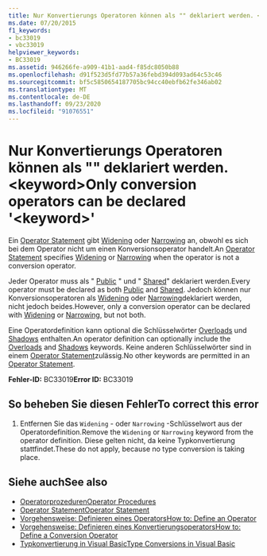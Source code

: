 ```yaml
---
title: Nur Konvertierungs Operatoren können als "" deklariert werden. <keyword>
ms.date: 07/20/2015
f1_keywords:
- bc33019
- vbc33019
helpviewer_keywords:
- BC33019
ms.assetid: 946266fe-a909-41b1-aad4-f85dc8050b88
ms.openlocfilehash: d91f523d5fd77b57a36febd394d093ad64c53c46
ms.sourcegitcommit: bf5c5850654187705bc94cc40ebfb62fe346ab02
ms.translationtype: MT
ms.contentlocale: de-DE
ms.lasthandoff: 09/23/2020
ms.locfileid: "91076551"
---
```

# <a name="only-conversion-operators-can-be-declared-keyword"></a><span data-ttu-id="38a1f-102">Nur Konvertierungs Operatoren können als "" deklariert werden. \<keyword></span><span class="sxs-lookup"><span data-stu-id="38a1f-102">Only conversion operators can be declared '\<keyword>'</span></span>

<span data-ttu-id="38a1f-103">Ein [Operator Statement](../language-reference/statements/operator-statement.md) gibt [Widening](../language-reference/modifiers/widening.md) oder [Narrowing](../language-reference/modifiers/narrowing.md) an, obwohl es sich bei dem Operator nicht um einen Konversionsoperator handelt.</span><span class="sxs-lookup"><span data-stu-id="38a1f-103">An [Operator Statement](../language-reference/statements/operator-statement.md) specifies [Widening](../language-reference/modifiers/widening.md) or [Narrowing](../language-reference/modifiers/narrowing.md) when the operator is not a conversion operator.</span></span>  
  
 <span data-ttu-id="38a1f-104">Jeder Operator muss als " [Public](../language-reference/modifiers/public.md) " und " [Shared](../language-reference/modifiers/shared.md)" deklariert werden.</span><span class="sxs-lookup"><span data-stu-id="38a1f-104">Every operator must be declared as both [Public](../language-reference/modifiers/public.md) and [Shared](../language-reference/modifiers/shared.md).</span></span> <span data-ttu-id="38a1f-105">Jedoch können nur Konversionsoperatoren als [Widening](../language-reference/modifiers/widening.md) oder [Narrowing](../language-reference/modifiers/narrowing.md)deklariert werden, nicht jedoch beides.</span><span class="sxs-lookup"><span data-stu-id="38a1f-105">However, only a conversion operator can be declared with [Widening](../language-reference/modifiers/widening.md) or [Narrowing](../language-reference/modifiers/narrowing.md), but not both.</span></span>  
  
 <span data-ttu-id="38a1f-106">Eine Operatordefinition kann optional die Schlüsselwörter [Overloads](../language-reference/modifiers/overloads.md) und [Shadows](../language-reference/modifiers/shadows.md) enthalten.</span><span class="sxs-lookup"><span data-stu-id="38a1f-106">An operator definition can optionally include the [Overloads](../language-reference/modifiers/overloads.md) and [Shadows](../language-reference/modifiers/shadows.md) keywords.</span></span> <span data-ttu-id="38a1f-107">Keine anderen Schlüsselwörter sind in einem [Operator Statement](../language-reference/statements/operator-statement.md)zulässig.</span><span class="sxs-lookup"><span data-stu-id="38a1f-107">No other keywords are permitted in an [Operator Statement](../language-reference/statements/operator-statement.md).</span></span>  
  
 <span data-ttu-id="38a1f-108">**Fehler-ID:** BC33019</span><span class="sxs-lookup"><span data-stu-id="38a1f-108">**Error ID:** BC33019</span></span>  
  
## <a name="to-correct-this-error"></a><span data-ttu-id="38a1f-109">So beheben Sie diesen Fehler</span><span class="sxs-lookup"><span data-stu-id="38a1f-109">To correct this error</span></span>  
  
1. <span data-ttu-id="38a1f-110">Entfernen Sie das `Widening` - oder `Narrowing` -Schlüsselwort aus der Operatordefinition.</span><span class="sxs-lookup"><span data-stu-id="38a1f-110">Remove the `Widening` or `Narrowing` keyword from the operator definition.</span></span> <span data-ttu-id="38a1f-111">Diese gelten nicht, da keine Typkonvertierung stattfindet.</span><span class="sxs-lookup"><span data-stu-id="38a1f-111">These do not apply, because no type conversion is taking place.</span></span>  
  
## <a name="see-also"></a><span data-ttu-id="38a1f-112">Siehe auch</span><span class="sxs-lookup"><span data-stu-id="38a1f-112">See also</span></span>

- [<span data-ttu-id="38a1f-113">Operatorprozeduren</span><span class="sxs-lookup"><span data-stu-id="38a1f-113">Operator Procedures</span></span>](../programming-guide/language-features/procedures/operator-procedures.md)
- [<span data-ttu-id="38a1f-114">Operator Statement</span><span class="sxs-lookup"><span data-stu-id="38a1f-114">Operator Statement</span></span>](../language-reference/statements/operator-statement.md)
- [<span data-ttu-id="38a1f-115">Vorgehensweise: Definieren eines Operators</span><span class="sxs-lookup"><span data-stu-id="38a1f-115">How to: Define an Operator</span></span>](../programming-guide/language-features/procedures/how-to-define-an-operator.md)
- [<span data-ttu-id="38a1f-116">Vorgehensweise: Definieren eines Konvertierungsoperators</span><span class="sxs-lookup"><span data-stu-id="38a1f-116">How to: Define a Conversion Operator</span></span>](../programming-guide/language-features/procedures/how-to-define-a-conversion-operator.md)
- [<span data-ttu-id="38a1f-117">Typkonvertierung in Visual Basic</span><span class="sxs-lookup"><span data-stu-id="38a1f-117">Type Conversions in Visual Basic</span></span>](../programming-guide/language-features/data-types/type-conversions.md)
